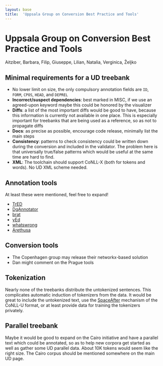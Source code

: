 ```yaml
---
layout: base
title:  'Uppsala Group on Conversion Best Practice and Tools'
---
```


# Uppsala Group on Conversion Best Practice and Tools

Aitziber, Barbara, Filip, Giuseppe, Lilian, Natalia, Verginica, Željko

## Minimal requirements for a UD treebank

- No lower limit on size, the only compulsory annotation fields are `ID`, `FORM`, `CPOS`, `HEAD`, and `DEPREL`
- **Incorrect/suspect dependencies**: best marked in MISC, if we use an agreed-upon keyword maybe this could be honored by the visualizer
- **Diffs**: a list of the most important diffs would be good to have, because this information is currently not available in one place. This is especially important for treebanks that are being used as a reference, so as not to propagate diffs
- **Docs**: as precise as possible, encourage code release, minimally list the main steps
- **Consistency**: patterns to check consistency could be written down during the conversion and included in the validator. The problem here is that universally true/false patterns which would be useful at the same time are hard to find.
- **XML**: The toolchain should support CoNLL-X (both for tokens and words). No UD XML scheme needed.

## Annotation tools

At least these were mentioned, feel free to expand!

- [TrED](https://ufal.mff.cuni.cz/tred/)
- [DgAnnotator](http://www.di.unipi.it/~attardi/software.html)
- [brat](http://brat.nlplab.org)
- [yEd](http://www.yworks.com/en/products/yfiles/yed/)
- [whatswrong](https://github.com/riedelcastro/whatswrong)
- [Arethusa](http://sosol.perseids.org/tools/arethusa/app/#/)

## Conversion tools

- The Copenhagen group may release their networkx-based solution
- Dan might comment on the Prague tools

## Tokenization

Nearly none of the treebanks distribute the untokenized sentences. This complicates automatic induction of tokenizers from the data. It would be great to include the untokenized text, use the [SpaceAfter](http://universaldependencies.github.io/docs/format.html) mechanism of the CoNLL-U format, or at least provide data for training the tokenizers privately.

## Parallel treebank

Maybe it would be good to expand on the Cairo initiative and have a parallel text which could be annotated, so as to help new corpora get started as well as gather some UD parallel data. About 10K tokens would seem like the right size. The Cairo corpus should be mentioned somewhere on the main UD page.
